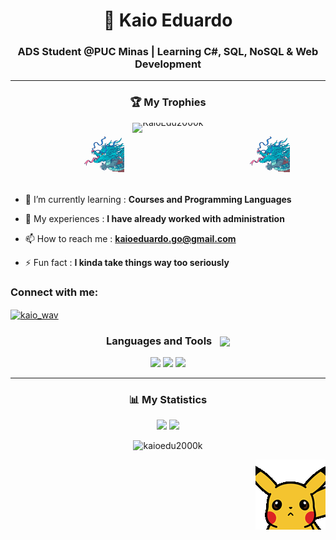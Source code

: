 <h1 align="center"> 🐐 Kaio Eduardo</h1>
<h3 align="center">ADS Student @PUC Minas | Learning C#, SQL, NoSQL & Web Development</h3>

---

<h3 align="center">🏆 My Trophies</h3>

<p align="center" style="line-height:0;">
  <!-- Dragão esquerdo -->
  <span style="display:inline-block; vertical-align:middle; margin-right:10px;">
    <img src="https://raw.githubusercontent.com/KaioEdu2000k/FODASE/refs/heads/main/ezgif.com-gif-to-apng-converter.png"
         style="height:70px; display:block; border:0;" />
  </span>

  <!-- Troféus (sem Reviews) -->
  <span style="display:inline-block; vertical-align:middle;">
    <img src="https://github-profile-trophy.vercel.app/?username=KaioEdu2000k&exclude=reviews"
         alt="KaioEdu2000k" style="height:100px; display:block; border:0;" />
  </span>

  <!-- Dragão direito -->
  <span style="display:inline-block; vertical-align:middle; margin-left:10px;">
    <img src="https://raw.githubusercontent.com/KaioEdu2000k/FODASE/refs/heads/main/ezgif.com-gif-to-apng-converter.png"
         style="height:70px; display:block; border:0;" />
  </span>
</p>













- 🌱 I’m currently learning : **Courses and Programming Languages**

- 📄 My experiences : **I have already worked with administration**

- 📫 How to reach me : **kaioeduardo.go@gmail.com**

- ⚡ Fun fact : **I kinda take things way too seriously**

<h3 align="left">Connect with me:</h3>
<p align="left">
<a href="https://instagram.com/kaio_wav" target="blank"><img align="center" src="https://raw.githubusercontent.com/rahuldkjain/github-profile-readme-generator/master/src/images/icons/Social/instagram.svg" alt="kaio_wav" height="30" width="40" /></a>
</p>

<h3 align="center">
  Languages and Tools&nbsp;
  <img src="https://user-images.githubusercontent.com/74038190/212284087-bbe7e430-757e-4901-90bf-4cd2ce3e1852.gif" style="height:1em; vertical-align:middle; margin-left:5px;" />
</h3>

<p align="center">
  <img src="https://skillicons.dev/icons?i=cs,html,css,js" />
  <img src="https://skillicons.dev/icons?i=mysql,vscode,aws&theme=light" />
  <img src="https://skillicons.dev/icons?i=discord" />
</p>





---
<h3 align="center">📊 My Statistics</h3>

<p align="center">
  <img src="https://github-readme-stats.vercel.app/api?username=KaioEdu2000k&show_icons=true&theme=tokyonight" width="450" />
  <img src="https://github-readme-stats.vercel.app/api/top-langs/?username=KaioEdu2000k&layout=compact&langs_count=10&theme=tokyonight&cache_seconds=60" width="290" />
</p>




<p align="center">
  <img src="https://github-readme-streak-stats.herokuapp.com/?user=KaioEdu2000k&" alt="kaioedu2000k" />
</p>

<p align="right">
<img src=https://raw.githubusercontent.com/KaioEdu2000k/FODASE/refs/heads/main/241763891-7bb1e704-6026-48f9-8435-2f4d40101348.gif />
</p>

